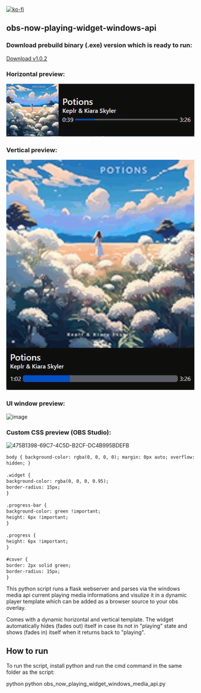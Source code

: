 [![ko-fi](https://ko-fi.com/img/githubbutton_sm.svg)](https://ko-fi.com/K3K314GUP)

## obs-now-playing-widget-windows-api

### Download prebuild binary (.exe) version which is ready to run:

[Download v1.0.2](https://github.com/Crypto90/obs-now-playing-widget-windows-api/releases/download/1.0.2/obs_now_playing_widget_windows_media_api_v1.0.2.zip)


### Horizontal preview:

![til](./preview_horizontal.gif)

### Vertical preview:

![til](./preview_vertical.gif)


### UI window preview:

<img width="402" height="317" alt="image" src="https://github.com/user-attachments/assets/8c59c3ae-4cba-4834-862b-fc37bf68dd04" />


### Custom CSS preview (OBS Studio):
![475B1398-69C7-4C5D-B2CF-DC4B995BDEFB](https://github.com/user-attachments/assets/198bbc66-9ba5-426b-9b70-5b1b0697aff6)
```
body { background-color: rgba(0, 0, 0, 0); margin: 0px auto; overflow: hidden; }

.widget {
background-color: rgba(0, 0, 0, 0.95);
border-radius: 15px;
}

.progress-bar {
background-color: green !important;
height: 6px !important;
}

.progress {
height: 6px !important;
}

#cover {
border: 2px solid green;
border-radius: 15px;
}
```

This python script runs a flask webserver and parses via the windows media api current playing media informations and visulize it in a dynamic player template which can be added as a browser source to your obs overlay.

Comes with a dynamic horizontal and vertical template.
The widget automatically hides (fades out) itself in case its not in "playing" state and shows (fades in) itself when it returns back to "playing".

## How to run
To run the script, install python and run the cmd command in the same folder as the script:

python python obs_now_playing_widget_windows_media_api.py
